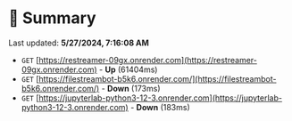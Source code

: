 # 📖 Summary
Last updated: **5/27/2024, 7:16:08 AM**

- `GET` [https://restreamer-09gx.onrender.com](https://restreamer-09gx.onrender.com) - **Up** (61404ms)
- `GET` [https://filestreambot-b5k6.onrender.com/](https://filestreambot-b5k6.onrender.com/) - **Down** (173ms)
- `GET` [https://jupyterlab-python3-12-3.onrender.com](https://jupyterlab-python3-12-3.onrender.com) - **Down** (183ms)
